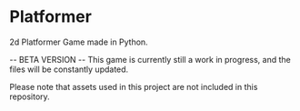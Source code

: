 # Platformer
2d Platformer Game made in Python.

-- BETA VERSION --
This game is currently still a work in progress, and the files will be constantly updated.

Please note that assets used in this project are not included in this repository. 
